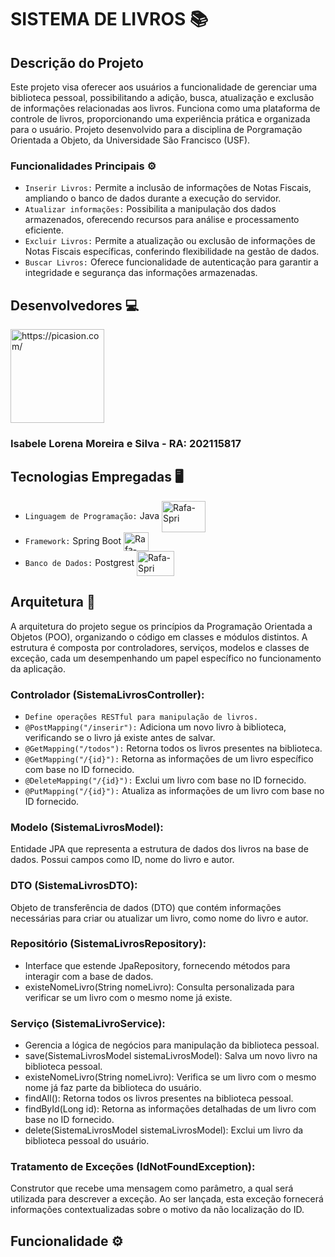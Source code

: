 # SISTEMA DE LIVROS 📚
## Descrição do Projeto
Este projeto visa oferecer aos usuários a funcionalidade de gerenciar uma biblioteca pessoal, possibilitando a adição, busca, atualização e exclusão de informações relacionadas aos livros. Funciona como uma plataforma de controle de livros, proporcionando uma experiência prática e organizada para o usuário. Projeto desenvolvido para a disciplina de Porgramação Orientada a Objeto, da Universidade São Francisco (USF).



### Funcionalidades Principais ⚙️
- `Inserir Livros:` Permite a inclusão de informações de Notas Fiscais, ampliando o banco de dados durante a execução do servidor.
- `Atualizar informações:` Possibilita a manipulação dos dados armazenados, oferecendo recursos para análise e processamento eficiente.
- `Excluir Livros:` Permite a atualização ou exclusão de informações de Notas Fiscais específicas, conferindo flexibilidade na gestão de dados.
- `Buscar Livros:` Oferece funcionalidade de autenticação para garantir a integridade e segurança das informações armazenadas.

## Desenvolvedores 💻
<a href="https://picasion.com/"><img src="https://i.picasion.com/pic92/546c2307c356cd9f4d6f6f6ac8ac4796.gif" width="150" height="150" border="0" alt="https://picasion.com/" /></a><br />
### Isabele Lorena Moreira e Silva - RA: 202115817

## Tecnologias Empregadas 🖥️
- `Linguagem de Programação:` Java <img align="center" alt="Rafa-Spri" height="50" width="70" src="https://cdn.jsdelivr.net/gh/devicons/devicon/icons/java/java-original-wordmark.svg" />
- `Framework:` Spring Boot   <img align="center" alt="Rafa-Spri" height="30" width="40" src="https://cdn.jsdelivr.net/gh/devicons/devicon/icons/spring/spring-original.svg" >
- `Banco de Dados:` Postgrest <img align="center" alt="Rafa-Spri" height="40" width="60" src="https://cdn.jsdelivr.net/gh/devicons/devicon/icons/postgresql/postgresql-original.svg" />

## Arquitetura 📝
A arquitetura do projeto segue os princípios da Programação Orientada a Objetos (POO), organizando o código em classes e módulos distintos. A estrutura é composta por controladores, serviços, modelos e classes de exceção, cada um desempenhando um papel específico no funcionamento da aplicação.
### Controlador (SistemaLivrosController):
- `Define operações RESTful para manipulação de livros.`
- `@PostMapping("/inserir"):` Adiciona um novo livro à biblioteca, verificando se o livro já existe antes de salvar.
- `@GetMapping("/todos"):` Retorna todos os livros presentes na biblioteca.
- `@GetMapping("/{id}"):` Retorna as informações de um livro específico com base no ID fornecido.
- `@DeleteMapping("/{id}"):` Exclui um livro com base no ID fornecido.
- `@PutMapping("/{id}"):` Atualiza as informações de um livro com base no ID fornecido.
### Modelo (SistemaLivrosModel):
Entidade JPA que representa a estrutura de dados dos livros na base de dados. Possui campos como ID, nome do livro e autor.
### DTO (SistemaLivrosDTO):
Objeto de transferência de dados (DTO) que contém informações necessárias para criar ou atualizar um livro, como nome do livro e autor.
### Repositório (SistemaLivrosRepository):
- Interface que estende JpaRepository, fornecendo métodos para interagir com a base de dados.
- existeNomeLivro(String nomeLivro): Consulta personalizada para verificar se um livro com o mesmo nome já existe.
### Serviço (SistemaLivroService):
- Gerencia a lógica de negócios para manipulação da biblioteca pessoal.
- save(SistemaLivrosModel sistemaLivrosModel): Salva um novo livro na biblioteca pessoal.
- existeNomeLivro(String nomeLivro): Verifica se um livro com o mesmo nome já faz parte da biblioteca do usuário.
- findAll(): Retorna todos os livros presentes na biblioteca pessoal.
- findById(Long id): Retorna as informações detalhadas de um livro com base no ID fornecido.
- delete(SistemaLivrosModel sistemaLivrosModel): Exclui um livro da biblioteca pessoal do usuário.

### Tratamento de Exceções (IdNotFoundException):
Construtor que recebe uma mensagem como parâmetro, a qual será utilizada para descrever a exceção. Ao ser lançada, esta exceção fornecerá informações contextualizadas sobre o motivo da não localização do ID.

## Funcionalidade ⚙️

